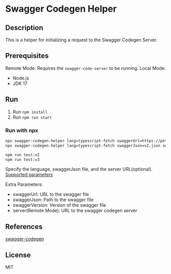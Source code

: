 # Swagger Codegen Helper

## Description

This is a helper for initializing a request to the Swagger Codegen Server.

## Prerequisites

Remote Mode: Requires the `swagger-code-server` to be running.
Local Mode:

-   Node.js
-   JDK 17

## Run

1. Run `npm install`
2. Run `npm run start`

### Run with npx

```bash
npx swagger-codegen-helper lang=typescript-fetch swaggerUrl=https://petstore3.swagger.io/api/v3/openapi.json swaggerVersion=3
npx swagger-codegen-helper lang=typescript-fetch swaggerJson=v2.json swaggerVersion=2 server=http://localhost:8787/generate-code

npm run test:v2
npm run test:v3
```

Specify the language, swaggerJson file, and the server URL(optional).
[Supported parameters](/src/commandMapping.ts)

Extra Parameters:

-   swaggerUrl: URL to the swagger file
-   swaggerJson: Path to the swagger file
-   swaggerVersion: Version of the swagger file
-   server(Remote Mode): URL to the swagger codegen server

## References

[swagger-codegen](https://github.com/swagger-api/swagger-codegen)

## License

MIT
